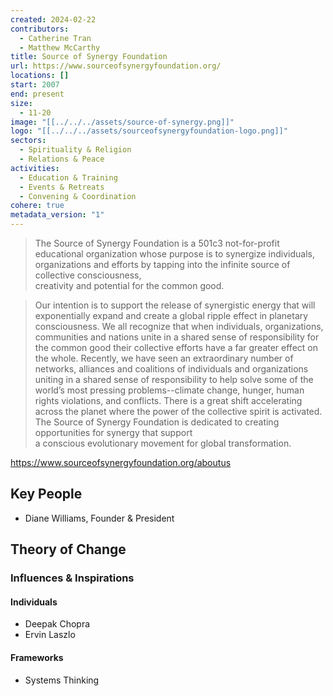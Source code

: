 ```yaml
---
created: 2024-02-22
contributors:
  - Catherine Tran
  - Matthew McCarthy
title: Source of Synergy Foundation
url: https://www.sourceofsynergyfoundation.org/
locations: []
start: 2007
end: present
size:
  - 11-20
image: "[[../../../assets/source-of-synergy.png]]"
logo: "[[../../../assets/sourceofsynergyfoundation-logo.png]]"
sectors:
  - Spirituality & Religion
  - Relations & Peace
activities:
  - Education & Training
  - Events & Retreats
  - Convening & Coordination
cohere: true
metadata_version: "1"
---
```


>The Source of Synergy Foundation is a 501c3 not-for-profit educational organization whose purpose is to synergize individuals, organizations and efforts by tapping into the infinite source of collective consciousness, creativity and potential for the common good.

>Our intention is to support the release of synergistic energy that will exponentially expand and create a global ripple effect in planetary consciousness. We all recognize that when individuals, organizations, communities and nations unite in a shared sense of responsibility for the common good their collective efforts have a far greater effect on the whole. Recently, we have seen an extraordinary number of networks, alliances and coalitions of individuals and organizations uniting in a shared sense of responsibility to help solve some of the world’s most pressing problems--climate change, hunger, human rights violations, and conflicts. There is a great shift accelerating across the planet where the power of the collective spirit is activated. The Source of Synergy Foundation is dedicated to creating opportunities for synergy that support a conscious evolutionary movement for global transformation.

https://www.sourceofsynergyfoundation.org/aboutus

## Key People

- Diane Williams, Founder & President

## Theory of Change

### Influences & Inspirations

#### Individuals

- Deepak Chopra
- Ervin Laszlo
#### Frameworks

- Systems Thinking








